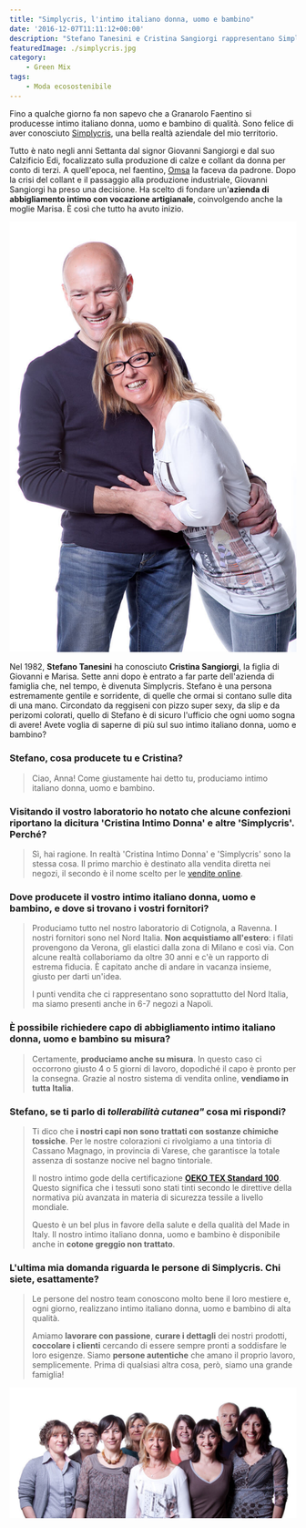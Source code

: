 ```yaml
---
title: "Simplycris, l'intimo italiano donna, uomo e bambino"
date: '2016-12-07T11:11:12+00:00'
description: "Stefano Tanesini e Cristina Sangiorgi rappresentano Simplycris, marchio italiano di abbigliamento intimo di estrema qualità."
featuredImage: ./simplycris.jpg
category:
    - Green Mix
tags:
    - Moda ecosostenibile
---
```


Fino a qualche giorno fa non sapevo che a Granarolo Faentino si producesse intimo italiano donna, uomo e bambino di qualità.
Sono felice di aver conosciuto [Simplycris](https://www.simplycris.com/?gclid=CjwKCAjwnIr1BRAWEiwA6GpwNXBSQJqkh_PSEb-uxQaPdwQX4TWws79yMRacuMhFoh27Cn8DOftzChoCFFEQAvD_BwE), una bella realtà aziendale del mio territorio.

Tutto è nato negli anni Settanta dal signor Giovanni Sangiorgi e dal suo Calzificio Edi, focalizzato sulla produzione di calze e collant da donna per conto di terzi.
A quell'epoca, nel faentino, [Omsa](http://www.omsa.com/it/) la faceva da padrone. Dopo la crisi del collant e il passaggio alla produzione industriale, Giovanni Sangiorgi ha preso una decisione. Ha scelto di fondare un'**azienda di abbigliamento intimo con vocazione artigianale**, coinvolgendo anche la moglie Marisa.
È così che tutto ha avuto inizio.

![Stefano Tanesini e Cristina Sangiorgi (ph. Donato Testoni)](./intimo-donna.jpg)

Nel 1982, **Stefano Tanesini** ha conosciuto **Cristina Sangiorgi**, la figlia di Giovanni e Marisa. Sette anni dopo è entrato a far parte dell'azienda di famiglia che, nel tempo, è divenuta Simplycris.
Stefano è una persona estremamente gentile e sorridente, di quelle che ormai si contano sulle dita di una mano. Circondato da reggiseni con pizzo super sexy, da slip e da perizomi colorati, quello di Stefano è di sicuro l'ufficio che ogni uomo sogna di avere!
Avete voglia di saperne di più sul suo intimo italiano donna, uomo e bambino?

### Stefano, cosa producete tu e Cristina?

> Ciao, Anna! Come giustamente hai detto tu, produciamo intimo italiano donna, uomo e bambino.

### Visitando il vostro laboratorio ho notato che alcune confezioni riportano la dicitura 'Cristina Intimo Donna' e altre 'Simplycris'. Perché?

> Sì, hai ragione. In realtà 'Cristina Intimo Donna' e 'Simplycris' sono la stessa cosa. Il primo marchio è destinato alla vendita diretta nei negozi, il secondo è il nome scelto per le [vendite online](http://www.simplycris.com/negozio/).

### Dove producete il vostro intimo italiano donna, uomo e bambino, e dove si trovano i vostri fornitori?

> Produciamo tutto nel nostro laboratorio di Cotignola, a Ravenna. I nostri fornitori sono nel Nord Italia. **Non acquistiamo all'estero**: i filati provengono da Verona, gli elastici dalla zona di Milano e così via. Con alcune realtà collaboriamo da oltre 30 anni e c'è un rapporto di estrema fiducia. È capitato anche di andare in vacanza insieme, giusto per darti un'idea.
>
> I punti vendita che ci rappresentano sono soprattutto del Nord Italia, ma siamo presenti anche in 6-7 negozi a Napoli.

### È possibile richiedere capo di abbigliamento intimo italiano donna, uomo e bambino su misura?

> Certamente, **produciamo anche su misura**. In questo caso ci occorrono giusto 4 o 5 giorni di lavoro, dopodiché il capo è pronto per la consegna. Grazie al nostro sistema di vendita online, **vendiamo in tutta Italia**.

### Stefano, se ti parlo di _tollerabilità cutanea"_ cosa mi rispondi?

> Ti dico che **i nostri capi non sono trattati con sostanze chimiche tossiche**. Per le nostre colorazioni ci rivolgiamo a una tintoria di Cassano Magnago, in provincia di Varese, che garantisce la totale assenza di sostanze nocive nel bagno tintoriale.
>
> Il nostro intimo gode della certificazione **[OEKO TEX Standard 100](https://www.oeko-tex.com/it/business/certifications_and_services/ots_100/ots_100_certification/ots_100_certification.xhtml)**. Questo significa che i tessuti sono stati tinti secondo le direttive della normativa più avanzata in materia di sicurezza tessile a livello mondiale.
>
> Questo è un bel plus in favore della salute e della qualità del Made in Italy. Il nostro intimo italiano donna, uomo e bambino è disponibile anche in **cotone greggio non trattato**.

### L'ultima mia domanda riguarda le persone di Simplycris. Chi siete, esattamente?

> Le persone del nostro team conoscono molto bene il loro mestiere e, ogni giorno, realizzano intimo italiano donna, uomo e bambino di alta qualità.
>
> Amiamo **lavorare con passione**, **curare i dettagli** dei nostri prodotti, **coccolare i clienti** cercando di essere sempre pronti a soddisfare le loro esigenze. Siamo **persone autentiche** che amano il proprio lavoro, semplicemente. Prima di qualsiasi altra cosa, però, siamo una grande famiglia!

![Lo staff. Da sinistra: Rita, Ivana, Monia, Giovanna, Cristina, Lorena, Cinzia, Stefano e Debora (ph. Donato Testoni)](./cristina.jpg)
